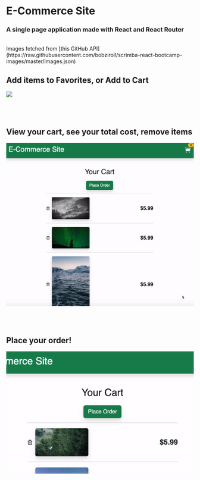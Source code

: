 # E-Commerce Site

### A single page application made with React and React Router

<br>
Images fetched from [this GitHub API](https://raw.githubusercontent.com/bobziroll/scrimba-react-bootcamp-images/master/images.json)

<br>

## Add items to Favorites, or Add to Cart
<img style="margin-bottom: 3rem;" src="./demo-gifs/homepage.gif" />

## View your cart, see your total cost, remove items
<img style="margin-bottom: 3rem;" src="./demo-gifs/cart.gif" />

## Place your order!
<img style="margin-bottom: 3rem;" src="./demo-gifs/place_order.gif" />
